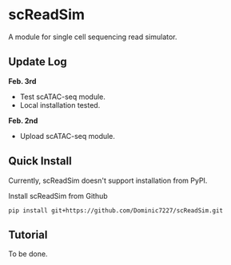 # scReadSim

A module for single cell sequencing read simulator.

## Update Log
**Feb. 3rd**
- Test scATAC-seq module.
- Local installation tested.

**Feb. 2nd**
- Upload scATAC-seq module.

## Quick Install
Currently, scReadSim doesn't support installation from PyPI.

Install scReadSim from Github
```
pip install git+https://github.com/Dominic7227/scReadSim.git
```

## Tutorial
To be done.